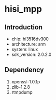 # hisi_mpp

## Introduction

- chip: hi3516dv300
- architecture: arm
- system: linux
- sdk_version: 2.0.2.0

## Dependency

1. openssl-1.0.1p
2. zlib-1.2.8
3. rtmpdump
